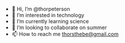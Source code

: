 - 👋 Hi, I’m @thorpeterson
- 👀 I’m interested in technology
- 🌱 I’m currently learning science
- 💞️ I’m looking to collaborate on summer
- 📫 How to reach me thorsthebe@gmail.com

<!---
thorpeterson/thorpeterson is a ✨ special ✨ repository because its `README.md` (this file) appears on your GitHub profile.
You can click the Preview link to take a look at your changes.
--->
